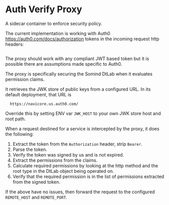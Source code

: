 Auth Verify Proxy
===========

A sidecar container to enforce security policy.

The current implementation is working with Auth0 https://auth0.com/docs/authorization tokens in the incoming
request http headers:

```

```

The proxy should work with any compliant JWT based token but it is possible there are assumptions made
specific to Auth0.

The proxy is specifically securing the Somind DtLab when it evaluates permission claims.

It retrieves the JWK store of public keys from a configured URL.  In its default deployment, that URL is

```
  https://navicore.us.auth0.com/
```

Override this by setting ENV var `JWK_HOST` to your own JWK store host and root path.

When a request destined for a service is intercepted by the proxy, it does the following:

1. Extract the token from the `Authorization` header, strip `Bearer`.
2. Parse the token.
3. Verify the token was signed by us and is not expired.
4. Extract the permissions from the claims.
5. Calculate required permissions by looking at the http method and the root type in the DtLab object being operated on. 
6. Verify that the required permission is in the list of permissions extracted from the signed token.

If the above have no issues, then forward the request to the configured `REMOTE_HOST` and `REMOTE_PORT`.

